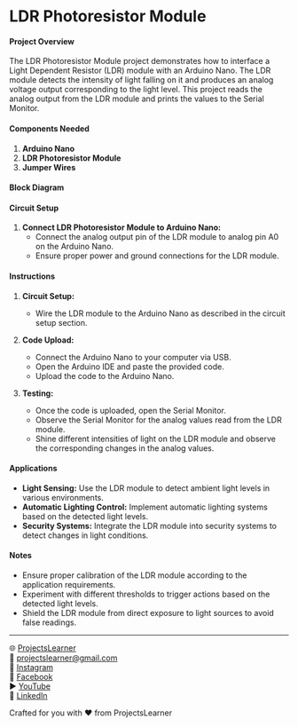 # LDR Photoresistor Module

#### Project Overview

The LDR Photoresistor Module project demonstrates how to interface a Light Dependent Resistor (LDR) module with an Arduino Nano. The LDR module detects the intensity of light falling on it and produces an analog voltage output corresponding to the light level. This project reads the analog output from the LDR module and prints the values to the Serial Monitor.

#### Components Needed

1. **Arduino Nano**
2. **LDR Photoresistor Module**
3. **Jumper Wires**

#### Block Diagram


#### Circuit Setup

1. **Connect LDR Photoresistor Module to Arduino Nano:**
   - Connect the analog output pin of the LDR module to analog pin A0 on the Arduino Nano.
   - Ensure proper power and ground connections for the LDR module.

#### Instructions

1. **Circuit Setup:**
   - Wire the LDR module to the Arduino Nano as described in the circuit setup section.

2. **Code Upload:**
   - Connect the Arduino Nano to your computer via USB.
   - Open the Arduino IDE and paste the provided code.
   - Upload the code to the Arduino Nano.

3. **Testing:**
   - Once the code is uploaded, open the Serial Monitor.
   - Observe the Serial Monitor for the analog values read from the LDR module.
   - Shine different intensities of light on the LDR module and observe the corresponding changes in the analog values.

#### Applications

- **Light Sensing:** Use the LDR module to detect ambient light levels in various environments.
- **Automatic Lighting Control:** Implement automatic lighting systems based on the detected light levels.
- **Security Systems:** Integrate the LDR module into security systems to detect changes in light conditions.

#### Notes

- Ensure proper calibration of the LDR module according to the application requirements.
- Experiment with different thresholds to trigger actions based on the detected light levels.
- Shield the LDR module from direct exposure to light sources to avoid false readings.

---

🌐 [ProjectsLearner](https://projectslearner.com/learn/arduino-nano-ldr-photo-resistor-module)  
📧 [projectslearner@gmail.com](mailto:projectslearner@gmail.com)  
📸 [Instagram](https://www.instagram.com/projectslearner/)  
📘 [Facebook](https://www.facebook.com/projectslearner)  
▶️ [YouTube](https://www.youtube.com/@ProjectsLearner)  
📘 [LinkedIn](https://www.linkedin.com/in/projectslearner)  

Crafted for you with ❤️ from ProjectsLearner